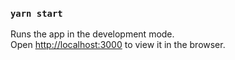 
### `yarn start`

Runs the app in the development mode.\
Open [http://localhost:3000](http://localhost:3000) to view it in the browser.



